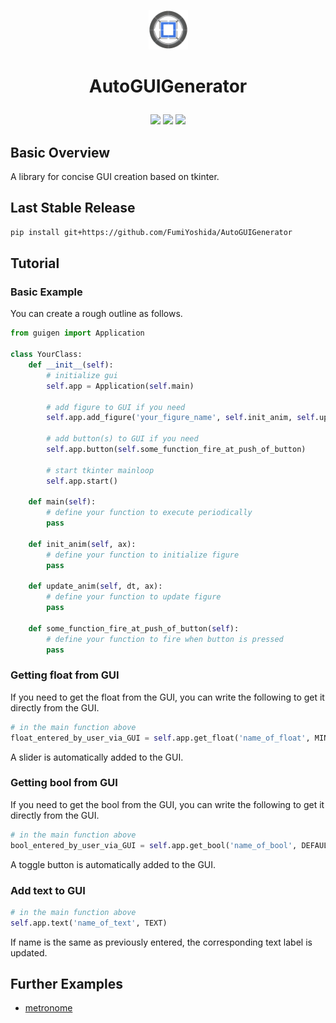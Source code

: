 <p align="center"><img width=12.5% src="/media/logo_guigen.png"></p>
<h1><p align="center">AutoGUIGenerator</p></h1>

<p align="center">
 <img src="https://img.shields.io/badge/python-v3.9+-blue.svg">
 <img src="https://img.shields.io/badge/contributions-welcome-orange.svg">
 <a href="https://opensource.org/licenses/MIT">
  <img src="https://img.shields.io/badge/license-MIT-blue.svg">
 </a>
</p>

## Basic Overview
A library for concise GUI creation based on tkinter.

## Last Stable Release
```bash
pip install git+https://github.com/FumiYoshida/AutoGUIGenerator
```

## Tutorial

### Basic Example
You can create a rough outline as follows.
```python
from guigen import Application

class YourClass:
    def __init__(self):
        # initialize gui
        self.app = Application(self.main)
        
        # add figure to GUI if you need
        self.app.add_figure('your_figure_name', self.init_anim, self.update_anim)
        
        # add button(s) to GUI if you need
        self.app.button(self.some_function_fire_at_push_of_button)
        
        # start tkinter mainloop
        self.app.start()
        
    def main(self):
        # define your function to execute periodically
        pass
        
    def init_anim(self, ax):
        # define your function to initialize figure
        pass
        
    def update_anim(self, dt, ax):
        # define your function to update figure
        pass
        
    def some_function_fire_at_push_of_button(self):
        # define your function to fire when button is pressed
        pass
```

### Getting float from GUI
If you need to get the float from the GUI, you can write the following to get it directly from the GUI.

```python
# in the main function above
float_entered_by_user_via_GUI = self.app.get_float('name_of_float', MIN_VALUE_OF_SLIDER, MAX_VALUE_OF_SLIDER, DEFAULT_VALUE)
```
A slider is automatically added to the GUI.

### Getting bool from GUI
If you need to get the bool from the GUI, you can write the following to get it directly from the GUI.

```python
# in the main function above
bool_entered_by_user_via_GUI = self.app.get_bool('name_of_bool', DEFAULT_VALUE)
```
A toggle button is automatically added to the GUI.

### Add text to GUI
```python
# in the main function above
self.app.text('name_of_text', TEXT)
```
If name is the same as previously entered, the corresponding text label is updated.

## Further Examples
- [metronome](test/metronome.ipynb)
